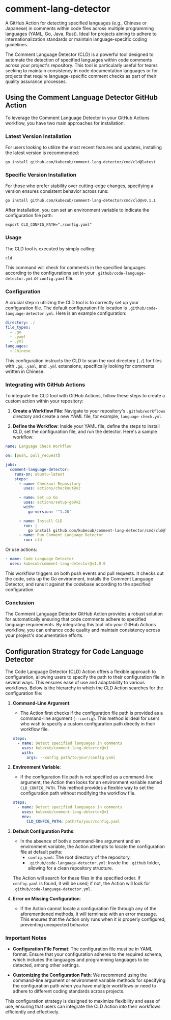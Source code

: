 # comment-lang-detector

A GitHub Action for detecting specified languages (e.g., Chinese or Japanese) in comments within code files across multiple programming languages (YAML, Go, Java, Rust). Ideal for projects aiming to adhere to internationalization standards or maintain language-specific coding guidelines.

The Comment Language Detector (CLD) is a powerful tool designed to automate the detection of specified languages within code comments across your project's repository. This tool is particularly useful for teams seeking to maintain consistency in code documentation languages or for projects that require language-specific comment checks as part of their quality assurance processes.


## Using the Comment Language Detector GitHub Action

To leverage the Comment Language Detector in your GitHub Actions workflow, you have two main approaches for installation:

### Latest Version Installation

For users looking to utilize the most recent features and updates, installing the latest version is recommended:

```shell
go install github.com/kubecub/comment-lang-detector/cmd/cld@latest
```

### Specific Version Installation

For those who prefer stability over cutting-edge changes, specifying a version ensures consistent behavior across runs:

```shell
go install github.com/kubecub/comment-lang-detector/cmd/cld@v0.1.1
```

After installation, you can set an environment variable to indicate the configuration file path:

```shell
export CLD_CONFIG_PATH="./config.yaml"
```

### Usage

The CLD tool is executed by simply calling:

```shell
cld
```

This command will check for comments in the specified languages according to the configurations set in your `.github/code-language-detector.yml` or `config.yaml` file.

### Configuration

A crucial step in utilizing the CLD tool is to correctly set up your configuration file. The default configuration file location is `.github/code-language-detector.yml`. Here is an example configuration:

```yaml
directory: ./
file_types:
  - .go
  - .yaml
  - .yml
languages:
  - Chinese
```

This configuration instructs the CLD to scan the root directory (`./`) for files with `.go`, `.yaml`, and `.yml` extensions, specifically looking for comments written in Chinese.

### Integrating with GitHub Actions

To integrate the CLD tool with GitHub Actions, follow these steps to create a custom action within your repository:

1. **Create a Workflow File**: Navigate to your repository's `.github/workflows` directory and create a new YAML file, for example, `language-check.yml`.

2. **Define the Workflow**: Inside your YAML file, define the steps to install CLD, set the configuration file, and run the detector. Here's a sample workflow:

```yaml
name: Language Check Workflow

on: [push, pull_request]

jobs:
  comment-language-detector:
    runs-on: ubuntu-latest
    steps:
      - name: Checkout Repository
        uses: actions/checkout@v2

      - name: Set up Go
        uses: actions/setup-go@v2
        with:
          go-version: '^1.20'

      - name: Install CLD
        run: |
          go install github.com/kubecub/comment-lang-detector/cmd/cld@latest
      - name: Run Comment Language Detector
        run: cld
```

Or use actions:

```yaml
- name: Code Language Detector
  uses: kubecub/comment-lang-detector@v1.0.0
```


This workflow triggers on both push events and pull requests. It checks out the code, sets up the Go environment, installs the Comment Language Detector, and runs it against the codebase according to the specified configuration.

### Conclusion

The Comment Language Detector GitHub Action provides a robust solution for automatically ensuring that code comments adhere to specified language requirements. By integrating this tool into your GitHub Actions workflow, you can enhance code quality and maintain consistency across your project's documentation efforts.


## Configuration Strategy for Code Language Detector

The Code Language Detector (CLD) Action offers a flexible approach to configuration, allowing users to specify the path to their configuration file in several ways. This ensures ease of use and adaptability to various workflows. Below is the hierarchy in which the CLD Action searches for the configuration file:

1. **Command-Line Argument**:
    - The Action first checks if the configuration file path is provided as a command-line argument (`--config`). This method is ideal for users who wish to specify a custom configuration path directly in their workflow file.

    ```yaml
    steps:
      - name: Detect specified languages in comments
        uses: kubecub/comment-lang-detector@v1
        with:
          args: --config path/to/your/config.yaml
    ```

2. **Environment Variable**:
    - If the configuration file path is not specified as a command-line argument, the Action then looks for an environment variable named `CLD_CONFIG_PATH`. This method provides a flexible way to set the configuration path without modifying the workflow file.
    
    ```yaml
    steps:
      - name: Detect specified languages in comments
        uses: kubecub/comment-lang-detector@v1
        env:
          CLD_CONFIG_PATH: path/to/your/config.yaml
    ```

3. **Default Configuration Paths**:
    - In the absence of both a command-line argument and an environment variable, the Action attempts to locate the configuration file at default paths:
        - `config.yaml`: The root directory of the repository.
        - `.github/code-language-detector.yml`: Inside the `.github` folder, allowing for a clean repository structure.
        
    The Action will search for these files in the specified order. If `config.yaml` is found, it will be used; if not, the Action will look for `.github/code-language-detector.yml`.

4. **Error on Missing Configuration**:
    - If the Action cannot locate a configuration file through any of the aforementioned methods, it will terminate with an error message. This ensures that the Action only runs when it is properly configured, preventing unexpected behavior.

### Important Notes

- **Configuration File Format**: The configuration file must be in YAML format. Ensure that your configuration adheres to the required schema, which includes the languages and programming languages to be detected, among other settings.

- **Customizing the Configuration Path**: We recommend using the command-line argument or environment variable methods for specifying the configuration path when you have multiple workflows or need to adhere to different coding standards across projects.

This configuration strategy is designed to maximize flexibility and ease of use, ensuring that users can integrate the CLD Action into their workflows efficiently and effectively.
